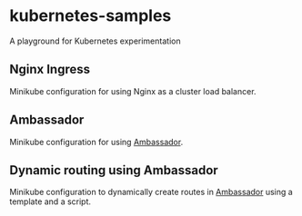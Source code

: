 # kubernetes-samples

A playground for Kubernetes experimentation

## Nginx Ingress

Minikube configuration for using Nginx as a cluster load balancer.

## Ambassador

Minikube configuration for using [Ambassador](https://www.getambassador.io/).

## Dynamic routing using Ambassador

Minikube configuration to dynamically create routes in [Ambassador](https://www.getambassador.io/) using a template and a script.

